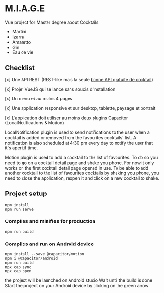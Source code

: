 # M.I.A.G.E

Vue project for Master degree about Cocktails

* Martini
* Izarra
* Amaretto
* Gin
* Eau de vie

## Checklist

[x] Une API REST (REST-like mais la seule [bonne API gratuite de cocktail](https://www.thecocktaildb.com/))

[x] Projet VueJS qui se lance sans soucis d'installation

[x] Un menu et au moins 4 pages

[x] Une application responsive et sur desktop, tablette, paysage et portrait

[x] L’application doit utiliser au moins deux plugins Capacitor (LocalNotifications & Motion)

LocalNotification plugin is used to send notifications to the user when a cocktail is added or removed from the favourites cocktails' list. A notification is also scheduled at 4:30 pm every day to notify the user that it's aperitif time.

Motion plugin is used to add a cocktail to the list of favourites. To do so you need to go on a cocktail detail page and shake you phone. For now it only works on the first cocktail detail page opened in use. To be able to add another cocktail to the list of favourites cocktails by shaking you phone, you need to close the application, reopen it and click on a new cocktail to shake.

## Project setup
```
npm install
npm run serve
```

### Compiles and minifies for production
```
npm run build
```

### Compiles and run on Android device
```
npm install --save @capacitor/motion
npm i @capacitor/android
npm run build
npx cap sync
npx cap open
```
the project will be launched on Android studio
Wait until the build is done
Start the project on your Android device by clicking on the green arrow

